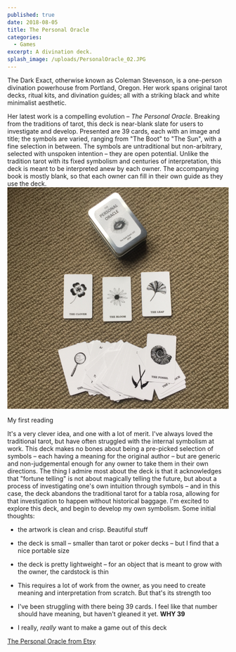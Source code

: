 ```yaml
---
published: true
date: 2018-08-05
title: The Personal Oracle
categories:
  - Games
excerpt: A divination deck.
splash_image: /uploads/PersonalOracle_02.JPG
---
```

The Dark Exact, otherwise known as Coleman Stevenson, is a one-person divination powerhouse from Portland, Oregon. Her work spans original tarot decks, ritual kits, and divination guides; all with a striking black and white minimalist aesthetic.

Her latest work is a compelling evolution – <em>The Personal Oracle</em>. Breaking from the traditions of tarot, this deck is near-blank slate for users to investigate and develop. Presented are 39 cards, each with an image and title; the symbols are varied, ranging from "The Boot" to "The Sun", with a fine selection in between. The symbols are untraditional but non-arbitrary, selected with unspoken intention – they are open potential. Unlike the tradition tarot with its fixed symbolism and centuries of interpretation, this deck is meant to be interpreted anew by each owner. The accompanying book is mostly blank, so that each owner can fill in their own guide as they use the deck.
<img src="/uploads/PersonalOracle_01.JPG">

<img src="https://www.lucashaley.com/media/posts/154/IMG_4881.JPG" alt="" class="i-amphtml-fill-content i-amphtml-replaced-content i-amphtml-ghost" style="box-sizing: content-box; margin: auto; padding: 0px !important; display: block; height: 0px; max-height: 100%; max-width: 100%; min-height: 100%; min-width: 100%; width: 0px; border: none !important; visibility: hidden !important; position: absolute; inset: 0px;">
My first reading

It's a very clever idea, and one with a lot of merit. I've always loved the traditional tarot, but have often struggled with the internal symbolism at work. This deck makes no bones about being a pre-picked selection of symbols – each having a meaning for the original author – but are generic and non-judgemental enough for any owner to take them in their own directions.
The thing I admire most about the deck is that it acknowledges that "fortune telling" is not about magically telling the future, but about a process of investigating one's own intuition through symbols – and in this case, the deck abandons the traditional tarot for a tabla rosa, allowing for that investigation to happen without historical baggage.
I'm excited to explore this deck, and begin to develop my own symbolism.
Some initial thoughts:

*   the artwork is clean and crisp. Beautiful stuff
    
*   the deck is small – smaller than tarot or poker decks – but I find that a nice portable size
    
*   the deck is pretty lightweight – for an object that is meant to grow with the owner, the cardstock is thin
    
*   This requires a lot of work from the owner, as you need to create meaning and interpretation from scratch. But that's its strength too
    
*   I've been struggling with there being 39 cards. I feel like that number should have meaning, but haven't gleaned it yet. **WHY 39**
    
*   I really, _really_ want to make a game out of this deck
    

<a href="https://www.etsy.com/nz/listing/246344842/the-personal-oracle?ref=shop_home_active_4">The Personal Oracle from Etsy</a>
